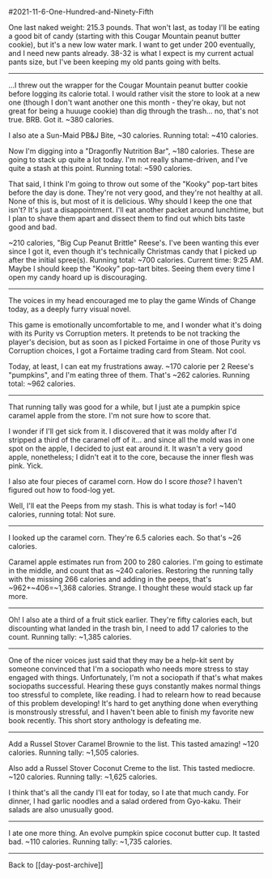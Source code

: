 #2021-11-6-One-Hundred-and-Ninety-Fifth

One last naked weight:  215.3 pounds.  That won't last, as today I'll be eating a good bit of candy (starting with this Cougar Mountain peanut butter cookie), but it's a new low water mark.  I want to get under 200 eventually, and I need new pants already.  38-32 is what I expect is my current actual pants size, but I've been keeping my old pants going with belts.

---
...I threw out the wrapper for the Cougar Mountain peanut butter cookie before logging its calorie total.  I would rather visit the store to look at a new one (though I don't want another one this month - they're okay, but not great for being a huuuge cookie) than dig through the trash...  no, that's not true.  BRB.  Got it.  ~380 calories.

I also ate a Sun-Maid PB&J Bite, ~30 calories.  Running total: ~410 calories.

Now I'm digging into a "Dragonfly Nutrition Bar", ~180 calories.  These are going to stack up quite a lot today.  I'm not really shame-driven, and I've quite a stash at this point.  Running total:  ~590 calories.

That said, I think I'm going to throw out some of the "Kooky" pop-tart bites before the day is done.  They're not very good, and they're not healthy at all.  None of this is, but most of it is delicious.  Why should I keep the one that isn't?  It's just a disappointment.  I'll eat another packet around lunchtime, but I plan to shave them apart and dissect them to find out which bits taste good and bad.

~210 calories, "Big Cup Peanut Brittle" Reese's.  I've been wanting this ever since I got it, even though it's technically Christmas candy that I picked up after the initial spree(s).  Running total:  ~700 calories.  Current time:  9:25 AM.    Maybe I should keep the "Kooky" pop-tart bites.  Seeing them every time I open my candy hoard up is discouraging.

---
The voices in my head encouraged me to play the game Winds of Change today, as a deeply furry visual novel.

This game is emotionally uncomfortable to me, and I wonder what it's doing with its Purity vs Corruption meters.  It pretends to be not tracking the player's decision, but as soon as I picked Fortaime in one of those Purity vs Corruption choices, I got a Fortaime trading card from Steam.  Not cool.

Today, at least, I can eat my frustrations away.  ~170 calorie per 2 Reese's "pumpkins", and I'm eating three of them.  That's ~262 calories.  Running total:  ~962 calories.

---
That running tally was good for a while, but I just ate a pumpkin spice caramel apple from the store.  I'm not sure how to score that.

I wonder if I'll get sick from it.  I discovered that it was moldy after I'd stripped a third of the caramel off of it... and since all the mold was in one spot on the apple, I decided to just eat around it.  It wasn't a very good apple, nonetheless; I didn't eat it to the core, because the inner flesh was pink.  Yick.

I also ate four pieces of caramel corn.  How do I score *those*?  I haven't figured out how to food-log yet.

Well, I'll eat the Peeps from my stash.  This is what today is for!  ~140 calories, running total:  Not sure.

---
I looked up the caramel corn.  They're 6.5 calories each.  So that's ~26 calories.

Caramel apple estimates run from 200 to 280 calories.  I'm going to estimate in the middle, and count that as ~240 calories.  Restoring the running tally with the missing 266 calories and adding in the peeps, that's ~962+~406=~1,368 calories.  Strange.  I thought these would stack up far more.

---
Oh!  I also ate a third of a fruit stick earlier.  They're fifty calories each, but discounting what landed in the trash bin, I need to add 17 calories to the count.  Running tally: ~1,385 calories.

---
One of the nicer voices just said that they may be a help-kit sent by someone convinced that I'm a sociopath who needs more stress to stay engaged with things.  Unfortunately, I'm not a sociopath if that's what makes sociopaths successful.  Hearing these guys constantly makes normal things too stressful to complete, like reading.  I had to relearn how to read because of this problem developing!  It's hard to get anything done when everything is monstrously stressful, and I haven't been able to finish my favorite new book recently.  This short story anthology is defeating me.

---
Add a Russel Stover Caramel Brownie to the list.  This tasted amazing!  ~120 calories.  Running tally:  ~1,505 calories.

Also add a Russel Stover Coconut Creme to the list.  This tasted mediocre.  ~120 calories.  Running tally:  ~1,625 calories.

I think that's all the candy I'll eat for today, so I ate that much candy.  For dinner, I had garlic noodles and a salad ordered from Gyo-kaku.  Their salads are also unusually good.

---
I ate one more thing.  An evolve pumpkin spice coconut butter cup.  It tasted bad.  ~110 calories.  Running tally:  ~1,735 calories.

---
Back to [[day-post-archive]]